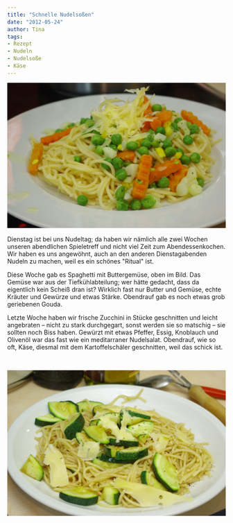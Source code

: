 ```yaml
---
title: "Schnelle Nudelsoßen"
date: "2012-05-24" 
author: Tina
tags:
- Rezept
- Nudeln
- Nudelsoße
- Käse
---
```


![Spaghetti mit Buttergemüse und geriebenem Gouda](images/imgp9003.jpg)

Dienstag ist bei uns Nudeltag; da haben wir nämlich alle zwei Wochen unseren abendlichen Spieletreff und nicht viel Zeit zum Abendessenkochen. Wir haben es uns angewöhnt, auch an den anderen Dienstagabenden Nudeln zu machen, weil es ein schönes "Ritual" ist.

Diese Woche gab es Spaghetti mit Buttergemüse, oben im Bild. Das Gemüse war aus der Tiefkühlabteilung; wer hätte gedacht, dass da eigentlich kein Scheiß dran ist? Wirklich fast nur Butter und Gemüse, echte Kräuter und Gewürze und etwas Stärke. Obendrauf gab es noch etwas grob geriebenen Gouda.

Letzte Woche haben wir frische Zucchini in Stücke geschnitten und leicht angebraten – nicht zu stark durchgegart, sonst werden sie so matschig – sie sollten noch Biss haben. Gewürzt mit etwas Pfeffer, Essig, Knoblauch und Olivenöl war das fast wie ein meditarraner Nudelsalat. Obendrauf, wie so oft, Käse, diesmal mit dem Kartoffelschäler geschnitten, weil das schick ist.

 

![Spaghetti mit angebratenen Zucchini und Gouda](images/imgp8996.jpg)
